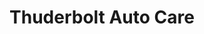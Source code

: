 ---
title: "Thuderbolt Auto Care"
url: /cleveland-heights/thuderbolt-auto-care/
shop: Autowerkstatt
---